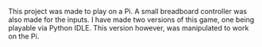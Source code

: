 This project was made to play on a Pi. A small breadboard controller was also made for the inputs. I have made two versions of this game, one being playable via Python IDLE. This version however, was manipulated to work on the Pi.
